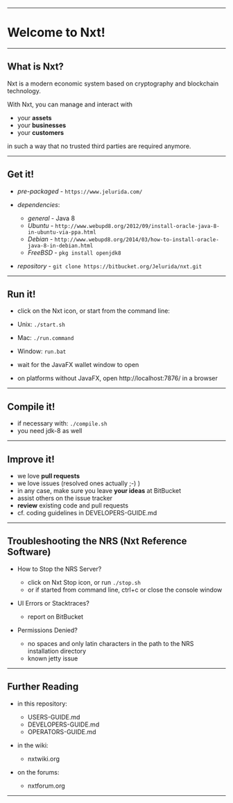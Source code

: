 ----
# Welcome to Nxt! #

----
## What is Nxt? ##
Nxt is a modern economic system based on cryptography and blockchain technology.

With Nxt, you can manage and interact with

 - your **assets**
 - your **businesses**
 - your **customers**

in such a way that no trusted third parties are required anymore.

----
## Get it! ##

  - *pre-packaged* - `https://www.jelurida.com/`

  - *dependencies*:
    - *general* - Java 8
    - *Ubuntu* - `http://www.webupd8.org/2012/09/install-oracle-java-8-in-ubuntu-via-ppa.html`
    - *Debian* - `http://www.webupd8.org/2014/03/how-to-install-oracle-java-8-in-debian.html`
    - *FreeBSD* - `pkg install openjdk8`

  - *repository* - `git clone https://bitbucket.org/Jelurida/nxt.git`
  
----
## Run it! ##

  - click on the Nxt icon, or start from the command line:
  - Unix: `./start.sh`
  - Mac: `./run.command`
  - Window: `run.bat`

  - wait for the JavaFX wallet window to open
  - on platforms without JavaFX, open http://localhost:7876/ in a browser

----
## Compile it! ##

  - if necessary with: `./compile.sh`
  - you need jdk-8 as well

----
## Improve it! ##

  - we love **pull requests**
  - we love issues (resolved ones actually ;-) )
  - in any case, make sure you leave **your ideas** at BitBucket
  - assist others on the issue tracker
  - **review** existing code and pull requests
  - cf. coding guidelines in DEVELOPERS-GUIDE.md

----
## Troubleshooting the NRS (Nxt Reference Software) ##

  - How to Stop the NRS Server?
    - click on Nxt Stop icon, or run `./stop.sh`
    - or if started from command line, ctrl+c or close the console window

  - UI Errors or Stacktraces?
    - report on BitBucket

  - Permissions Denied?
    - no spaces and only latin characters in the path to the NRS installation directory
    - known jetty issue

----
## Further Reading ##

  - in this repository:
    - USERS-GUIDE.md
    - DEVELOPERS-GUIDE.md
    - OPERATORS-GUIDE.md

  - in the wiki:
    - nxtwiki.org

  - on the forums:
    - nxtforum.org
    
----

